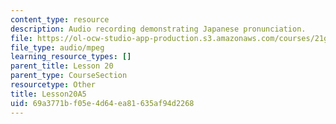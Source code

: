 ```yaml
---
content_type: resource
description: Audio recording demonstrating Japanese pronunciation.
file: https://ol-ocw-studio-app-production.s3.amazonaws.com/courses/21g-504-japanese-iv-spring-2009/69a3771bf05e4d64ea81635af94d2268_Lesson20A5.mp3
file_type: audio/mpeg
learning_resource_types: []
parent_title: Lesson 20
parent_type: CourseSection
resourcetype: Other
title: Lesson20A5
uid: 69a3771b-f05e-4d64-ea81-635af94d2268
---
```


